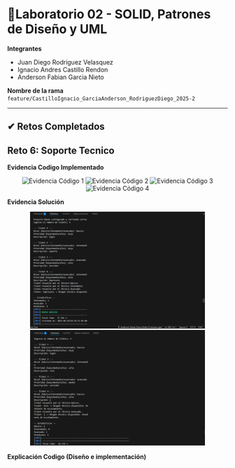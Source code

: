 # 🧪Laboratorio 02 - SOLID, Patrones de Diseño y UML

**Integrantes**
 - Juan Diego Rodriguez Velasquez
 - Ignacio Andres Castillo Rendon
 - Anderson Fabian Garcia Nieto

**Nombre de la rama**
`feature/CastilloIgnacio_GarciaAnderson_RodriguezDiego_2025-2`


---

## ✔ Retos Completados

## Reto 6: Soporte Tecnico

**Evidencia Codigo Implementado**

<p align="center">
	<img src="docs/imagenes/Reto6/Reto6SupportTechnical-Code/Reto6TechnicalSupportMain01.png" alt="Evidencia Código 1" width="600"/>
	<img src="docs/imagenes/Reto6/Reto6SupportTechnical-Code/Reto6TechnicalSupportMain02.png" alt="Evidencia Código 2" width="600"/>
	<img src="docs/imagenes/Reto6/Reto6SupportTechnical-Code/Reto6TechnicalSupportMain03.png" alt="Evidencia Código 3" width="600"/>
	<img src="docs/imagenes/Reto6/Reto6SupportTechnical-Code/Reto6TechnicalSupportMain04.png" alt="Evidencia Código 4" width="600"/>
</p>



**Evidencia Solución**

<p align="center">
	<img src="images/Reto6SupportTechnical-Solutions/Reto6TechnicalSupportMain-Solution02.png" alt="Evidencia Solución 2" width="400"/>
	<img src="images/Reto6SupportTechnical-Solutions/Reto6TechnicalSupportMain-Solution01.png" alt="Evidencia Solución 1" width="400"/>
</p>




**Explicación Codigo (Diseño e implementación)**